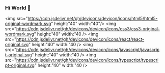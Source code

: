 ### Hi World 👋
<img src="https://cdn.jsdelivr.net/gh/devicons/devicon/icons/html5/html5-original-wordmark.svg" height:"40" width:"40"/> 
<img src="https://cdn.jsdelivr.net/gh/devicons/devicon/icons/css3/css3-original-wordmark.svg" height:"40" width:"40 />
<img src="https://cdn.jsdelivr.net/gh/devicons/devicon/icons/react/react-original.svg" height:"40" width:"40 />
<img src="https://cdn.jsdelivr.net/gh/devicons/devicon/icons/javascript/javascript-original.svg" height:"40" width:"40 />
<img src="https://cdn.jsdelivr.net/gh/devicons/devicon/icons/typescript/typescript-original.svg" height:"40" width:"40 />
          
            

          
          
          
          
          
          
